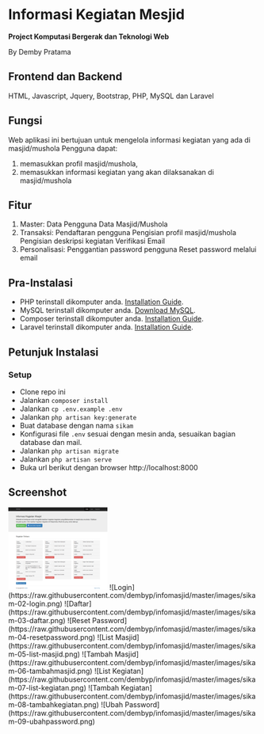 # Informasi Kegiatan Mesjid
**Project Komputasi Bergerak dan Teknologi Web**

By Demby Pratama

## Frontend dan Backend
HTML, Javascript, Jquery, Bootstrap, PHP, MySQL dan Laravel


## Fungsi
Web aplikasi ini bertujuan untuk mengelola informasi kegiatan yang ada di masjid/mushola
Pengguna dapat:
1. memasukkan profil masjid/mushola, 
2. memasukkan informasi kegiatan yang akan dilaksanakan di masjid/mushola

## Fitur
1. Master:
   Data Pengguna
   Data Masjid/Mushola
2. Transaksi:
   Pendaftaran pengguna
   Pengisian profil masjid/mushola
   Pengisian deskripsi kegiatan
   Verifikasi Email
3. Personalisasi:
   Penggantian password pengguna
   Reset password melalui email
   
## Pra-Instalasi
* PHP terinstall dikomputer anda. [Installation Guide](http://php.net/manual/en/install.php).
* MySQL terinstall dikomputer anda. [Download MySQL](https://www.mysql.com/downloads/).
* Composer terinstall dikomputer anda. [Installation Guide](https://getcomposer.org/download/).
* Laravel terinstall dikomputer anda. [Installation Guide](https://laravel.com/docs/5.7/).

## Petunjuk Instalasi
### Setup
* Clone repo ini
* Jalankan `composer install`
* Jalankan `cp .env.example .env`
* Jalankan `php artisan key:generate`
* Buat database dengan nama `sikam`
* Konfigurasi file `.env` sesuai dengan mesin anda, sesuaikan bagian database dan mail.
* Jalankan `php artisan migrate`
* Jalankan `php artisan serve`
* Buka url berikut dengan browser http://localhost:8000

## Screenshot
<img src="https://raw.githubusercontent.com/dembyp/infomasjid/master/images/sikam-01-halaman_depan.png" width="200">
![Login](https://raw.githubusercontent.com/dembyp/infomasjid/master/images/sikam-02-login.png)
![Daftar](https://raw.githubusercontent.com/dembyp/infomasjid/master/images/sikam-03-daftar.png)
![Reset Password](https://raw.githubusercontent.com/dembyp/infomasjid/master/images/sikam-04-resetpassword.png)
![List Masjid](https://raw.githubusercontent.com/dembyp/infomasjid/master/images/sikam-05-list-masjid.png)
![Tambah Masjid](https://raw.githubusercontent.com/dembyp/infomasjid/master/images/sikam-06-tambahmasjid.png)
![List Kegiatan](https://raw.githubusercontent.com/dembyp/infomasjid/master/images/sikam-07-list-kegiatan.png)
![Tambah Kegiatan](https://raw.githubusercontent.com/dembyp/infomasjid/master/images/sikam-08-tambahkegiatan.png)
![Ubah Password](https://raw.githubusercontent.com/dembyp/infomasjid/master/images/sikam-09-ubahpassword.png)
